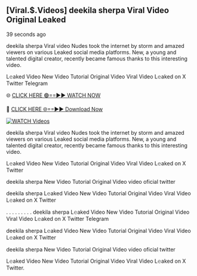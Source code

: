 ##  [Viral.$.Videos] deekila sherpa Viral Video Original Leaked 


39 seconds ago

deekila sherpa Viral video Nudes took the internet by storm and amazed viewers on various Leaked social media platforms. New, a young and talented digital creator, recently became famous thanks to this interesting video.

L𝚎aked Video New Video Tutorial Original Video Viral Video L𝚎aked on X Twitter Telegram

🌐 [CLICK HERE 🟢==►► WATCH NOW](https://new-mfoji-vido.blogspot.com/p/valovido.html)

🔴 [CLICK HERE 🌐==►► Download Now](https://new-mfoji-vido.blogspot.com/p/valovido.html)

<a href="https://new-mfoji-vido.blogspot.com/p/valovido.html" rel="nofollow"><img src="https://i.imgur.com/xaaaJFf.jpeg" alt="WATCH Videos" style="max-width: 100%;"></a>


deekila sherpa Viral video Nudes took the internet by storm and amazed viewers on various Leaked social media platforms. New, a young and talented digital creator, recently became famous thanks to this interesting video.

L𝚎aked Video New Video Tutorial Original Video Viral Video L𝚎aked on X Twitter

deekila sherpa New Video Tutorial Original Video video oficial twitter

deekila sherpa L𝚎aked Video New Video Tutorial Original Video Viral Video L𝚎aked on X Twitter

. . . . . . . . . deekila sherpa L𝚎aked Video New Video Tutorial Original Video Viral Video L𝚎aked on X Twitter Telegram

deekila sherpa L𝚎aked Video New Video Tutorial Original Video Viral Video L𝚎aked on X Twitter

deekila sherpa New Video Tutorial Original Video video oficial twitter

L𝚎aked Video New Video Tutorial Original Video Viral Video L𝚎aked on X Twitter.